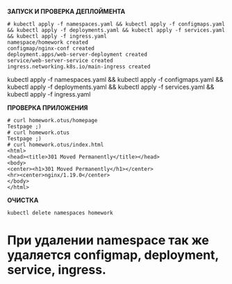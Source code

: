 **ЗАПУСК И ПРОВЕРКА ДЕПЛОЙМЕНТА**
```
# kubectl apply -f namespaces.yaml && kubectl apply -f configmaps.yaml && kubectl apply -f deployments.yaml && kubectl apply -f services.yaml && kubectl apply -f ingress.yaml
namespace/homework created
configmap/nginx-conf created
deployment.apps/web-server-deployment created
service/web-server-service created
ingress.networking.k8s.io/main-ingress created
```

kubectl apply -f namespaces.yaml && kubectl apply -f configmaps.yaml && kubectl apply -f deployments.yaml && kubectl apply -f services.yaml && kubectl apply -f ingress.yaml

**ПРОВЕРКА ПРИЛОЖЕНИЯ**
```
# curl homework.otus/homepage
Testpage ;)
# curl homework.otus
Testpage ;)
# curl homework.otus/index.html
<html>
<head><title>301 Moved Permanently</title></head>
<body>
<center><h1>301 Moved Permanently</h1></center>
<hr><center>nginx/1.19.0</center>
</body>
</html>
```


**ОЧИСТКА**
```
kubectl delete namespaces homework
```
# При удалении namespace так же удаляется configmap, deployment, service, ingress.